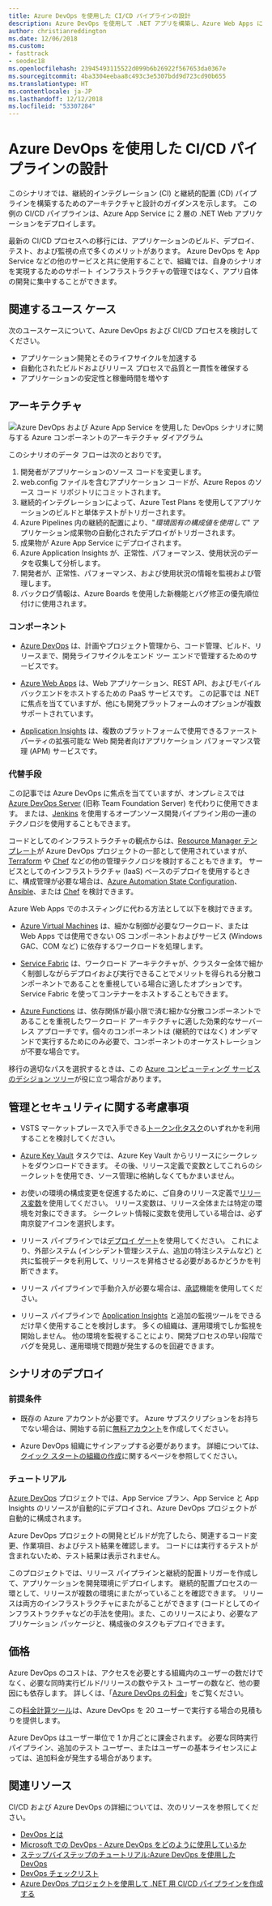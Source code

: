 ```yaml
---
title: Azure DevOps を使用した CI/CD パイプラインの設計
description: Azure DevOps を使用して .NET アプリを構築し、Azure Web Apps にリリースします。
author: christianreddington
ms.date: 12/06/2018
ms.custom:
- fasttrack
- seodec18
ms.openlocfilehash: 23945493115522d099b6b26922f567653da0367e
ms.sourcegitcommit: 4ba3304eebaa8c493c3e5307bdd9d723cd90b655
ms.translationtype: HT
ms.contentlocale: ja-JP
ms.lasthandoff: 12/12/2018
ms.locfileid: "53307284"
---
```

# <a name="design-a-cicd-pipeline-using-azure-devops"></a>Azure DevOps を使用した CI/CD パイプラインの設計

このシナリオでは、継続的インテグレーション (CI) と継続的配置 (CD) パイプラインを構築するためのアーキテクチャと設計のガイダンスを示します。  この例の CI/CD パイプラインは、Azure App Service に 2 層の .NET Web アプリケーションをデプロイします。

最新の CI/CD プロセスへの移行には、アプリケーションのビルド、デプロイ、テスト、および監視の点で多くのメリットがあります。 Azure DevOps を App Service などの他のサービスと共に使用することで、組織では、自身のシナリオを実現するためのサポート インフラストラクチャの管理ではなく、アプリ自体の開発に集中することができます。

## <a name="relevant-use-cases"></a>関連するユース ケース

次のユースケースについて、Azure DevOps および CI/CD プロセスを検討してください。

- アプリケーション開発とそのライフサイクルを加速する
- 自動化されたビルドおよびリリース プロセスで品質と一貫性を確保する
- アプリケーションの安定性と稼働時間を増やす

## <a name="architecture"></a>アーキテクチャ

![Azure DevOps および Azure App Service を使用した DevOps シナリオに関与する Azure コンポーネントのアーキテクチャ ダイアグラム][architecture]

このシナリオのデータ フローは次のとおりです。

1. 開発者がアプリケーションのソース コードを変更します。
2. web.config ファイルを含むアプリケーション コードが、Azure Repos のソース コード リポジトリにコミットされます。
3. 継続的インテグレーションによって、Azure Test Plans を使用してアプリケーションのビルドと単体テストがトリガーされます。
4. Azure Pipelines 内の継続的配置により、"*環境固有の構成値を使用して*" アプリケーション成果物の自動化されたデプロイがトリガーされます。
5. 成果物が Azure App Service にデプロイされます。
6. Azure Application Insights が、正常性、パフォーマンス、使用状況のデータを収集して分析します。
7. 開発者が、正常性、パフォーマンス、および使用状況の情報を監視および管理します。
8. バックログ情報は、Azure Boards を使用した新機能とバグ修正の優先順位付けに使用されます。

### <a name="components"></a>コンポーネント

- [Azure DevOps][vsts] は、計画やプロジェクト管理から、コード管理、ビルド、リリースまで、開発ライフサイクルをエンド ツー エンドで管理するためのサービスです。

- [Azure Web Apps][web-apps] は、Web アプリケーション、REST API、およびモバイル バックエンドをホストするための PaaS サービスです。 この記事では .NET に焦点を当てていますが、他にも開発プラットフォームのオプションが複数サポートされています。

- [Application Insights][application-insights] は、複数のプラットフォームで使用できるファーストパーティの拡張可能な Web 開発者向けアプリケーション パフォーマンス管理 (APM) サービスです。

### <a name="alternatives"></a>代替手段

この記事では Azure DevOps に焦点を当てていますが、オンプレミスでは [Azure DevOps Server][azure-devops-server] (旧称 Team Foundation Server) を代わりに使用できます。 または、[Jenkins][jenkins-on-azure] を使用するオープンソース開発パイプライン用の一連のテクノロジを使用することもできます。

コードとしてのインフラストラクチャの観点からは、[Resource Manager テンプレート][arm-templates]が Azure DevOps プロジェクトの一部として使用されていますが、[Terraform][terraform] や [Chef][chef] などの他の管理テクノロジを検討することもできます。 サービスとしてのインフラストラクチャ (IaaS) ベースのデプロイを使用するときに、構成管理が必要な場合は、[Azure Automation State Configuration][desired-state-configuration]、[Ansible][ansible]、または [Chef][chef] を検討できます。

Azure Web Apps でのホスティングに代わる方法として以下を検討できます。

- [Azure Virtual Machines][compare-vm-hosting] は、細かな制御が必要なワークロード、または Web Apps では使用できない OS コンポーネントおよびサービス (Windows GAC、COM など) に依存するワークロードを処理します。

- [Service Fabric][service-fabric] は、ワークロード アーキテクチャが、クラスター全体で細かく制御しながらデプロイおよび実行できることでメリットを得られる分散コンポーネントであることを重視している場合に適したオプションです。 Service Fabric を使ってコンテナーをホストすることもできます。

- [Azure Functions][azure-functions] は、依存関係が最小限で済む細かな分散コンポーネントであることを重視したワークロード アーキテクチャに適した効果的なサーバーレス アプローチです。個々のコンポーネントは (継続的ではなく) オンデマンドで実行するためにのみ必要で、コンポーネントのオーケストレーションが不要な場合です。

移行の適切なパスを選択するときは、この [Azure コンピューティング サービスのデシジョン ツリー](/azure/architecture/guide/technology-choices/compute-decision-tree)が役に立つ場合があります。

## <a name="management-and-security-considerations"></a>管理とセキュリティに関する考慮事項

- VSTS マーケットプレースで入手できる[トークン化タスク][vsts-tokenization]のいずれかを利用することを検討してください。

- [Azure Key Vault][download-keyvault-secrets] タスクでは、Azure Key Vault からリリースにシークレットをダウンロードできます。 その後、リリース定義で変数としてこれらのシークレットを使用でき、ソース管理に格納しなくてもかまいません。

- お使いの環境の構成変更を促進するために、ご自身のリリース定義で[リリース変数][vsts-release-variables]を使用してください。 リリース変数は、リリース全体または特定の環境を対象にできます。 シークレット情報に変数を使用している場合は、必ず南京錠アイコンを選択します。

- リリース パイプラインでは[デプロイ ゲート][vsts-deployment-gates]を使用してください。 これにより、外部システム (インシデント管理システム、追加の特注システムなど) と共に監視データを利用して、リリースを昇格させる必要があるかどうかを判断できます。

- リリース パイプラインで手動介入が必要な場合は、[承認][vsts-approvals]機能を使用してください。

- リリース パイプラインで [Application Insights][application-insights] と追加の監視ツールをできるだけ早く使用することを検討します。 多くの組織は、運用環境でしか監視を開始しません。 他の環境を監視することにより、開発プロセスの早い段階でバグを発見し、運用環境で問題が発生するのを回避できます。

## <a name="deploy-the-scenario"></a>シナリオのデプロイ

### <a name="prerequisites"></a>前提条件

- 既存の Azure アカウントが必要です。 Azure サブスクリプションをお持ちでない場合は、開始する前に[無料アカウント][azure-free-account]を作成してください。

- Azure DevOps 組織にサインアップする必要があります。 詳細については、[クイック スタートの組織の作成][vsts-account-create]に関するページを参照してください。

### <a name="walk-through"></a>チュートリアル

[Azure DevOps](/azure/devops-project/azure-devops-project-github) プロジェクトでは、App Service プラン、App Service と App Insights のリソースが自動的にデプロイされ、Azure DevOps プロジェクトが自動的に構成されます。

Azure DevOps プロジェクトの開発とビルドが完了したら、関連するコード変更、作業項目、およびテスト結果を確認します。 コードには実行するテストが含まれないため、テスト結果は表示されません。

このプロジェクトでは、リリース パイプラインと継続的配置トリガーを作成して、アプリケーションを開発環境にデプロイします。 継続的配置プロセスの一環として、リリースが複数の環境にまたがっていることを確認できます。 リリースは両方のインフラストラクチャにまたがることができます (コードとしてのインフラストラクチャなどの手法を使用)。また、このリリースにより、必要なアプリケーション パッケージと、構成後のタスクもデプロイできます。

## <a name="pricing"></a>価格

Azure DevOps のコストは、アクセスを必要とする組織内のユーザーの数だけでなく、必要な同時実行ビルド/リリースの数やテスト ユーザーの数など、他の要因にも依存します。 詳しくは、「[Azure DevOps の料金][vsts-pricing-page]」をご覧ください。

この[料金計算ツール][vsts-pricing-calculator]は、Azure DevOps を 20 ユーザーで実行する場合の見積もりを提供します。

Azure DevOps はユーザー単位で 1 か月ごとに課金されます。 必要な同時実行パイプライン、追加のテスト ユーザー、またはユーザーの基本ライセンスによっては、追加料金が発生する場合があります。

## <a name="related-resources"></a>関連リソース

CI/CD および Azure DevOps の詳細については、次のリソースを参照してください。

- [DevOps とは][devops-whatis]
- [Microsoft での DevOps - Azure DevOps をどのように使用しているか][devops-microsoft]
- [ステップバイステップのチュートリアル:Azure DevOps を使用した DevOps][devops-with-vsts]
- [DevOps チェックリスト][devops-checklist]
- [Azure DevOps プロジェクトを使用して .NET 用 CI/CD パイプラインを作成する][devops-project-create]

<!-- links -->

[ansible]: /azure/ansible/
[application-insights]: /azure/application-insights/app-insights-overview
[app-service-reference-architecture]: ../../reference-architectures/app-service-web-app/basic-web-app.md
[azure-free-account]: https://azure.microsoft.com/free/?WT.mc_id=A261C142F
[arm-templates]: /azure/azure-resource-manager/resource-group-overview#template-deployment
[architecture]: ./media/architecture-devops-dotnet-webapp.svg
[chef]: /azure/chef/
[design-patterns-availability]: /azure/architecture/patterns/category/availability
[design-patterns-resiliency]: /azure/architecture/patterns/category/resiliency
[design-patterns-scalability]: /azure/architecture/patterns/category/performance-scalability
[design-patterns-security]: /azure/architecture/patterns/category/security
[desired-state-configuration]: /azure/automation/automation-dsc-overview
[devops-microsoft]: /azure/devops/devops-at-microsoft/
[devops-with-vsts]: https://almvm.azurewebsites.net/labs/vsts/
[devops-checklist]: /azure/architecture/checklist/dev-ops
[application-insights]: https://azure.microsoft.com/services/application-insights/
[cloud-based-load-testing]: https://visualstudio.microsoft.com/team-services/cloud-load-testing/
[cloud-based-load-testing-on-premises]: /vsts/test/load-test/clt-with-private-machines?view=vsts
[jenkins-on-azure]: /azure/jenkins/
[devops-whatis]: /azure/devops/what-is-devops
[download-keyvault-secrets]: /vsts/pipelines/tasks/deploy/azure-key-vault?view=vsts
[resource-groups]: /azure/azure-resource-manager/resource-group-overview
[resiliency-app-service]: /azure/architecture/checklist/resiliency-per-service#app-service
[vsts]: /vsts/?view=vsts#pivot=services
[continuous-integration]: /azure/devops/what-is-continuous-integration
[continuous-delivery]: /azure/devops/what-is-continuous-delivery
[web-apps]: /azure/app-service/app-service-web-overview
[vsts-account-create]: /azure/devops/organizations/accounts/create-organization-msa-or-work-student?view=vsts
[vsts-approvals]: /vsts/pipelines/release/approvals/approvals?view=vsts
[devops-project]: https://portal.azure.com/?feature.customportal=false#create/Microsoft.AzureProject
[vsts-deployment-gates]: /vsts/pipelines/release/approvals/gates?view=vsts
[vsts-pricing-calculator]: https://azure.com/e/498aa024454445a8a352e75724f900b1
[vsts-pricing-page]: https://azure.microsoft.com/pricing/details/visual-studio-team-services/
[vsts-release-variables]: /vsts/pipelines/release/variables?view=vsts&tabs=batch
[vsts-tokenization]: https://marketplace.visualstudio.com/search?term=token&target=VSTS&category=All%20categories&sortBy=Relevance
[azure-key-vault]: /azure/key-vault/key-vault-overview
[infra-as-code]: https://blogs.msdn.microsoft.com/mvpawardprogram/2018/02/13/infrastructure-as-code/
[azure-devops-server]: https://visualstudio.microsoft.com/tfs/
[infra-as-code]: https://blogs.msdn.microsoft.com/mvpawardprogram/2018/02/13/infrastructure-as-code/
[service-fabric]: /azure/service-fabric/
[azure-functions]: /azure/azure-functions/
[azure-containers]: https://azure.microsoft.com/overview/containers/
[compare-vm-hosting]: /azure/app-service/choose-web-site-cloud-service-vm
[app-insights-cd-monitoring]: /azure/application-insights/app-insights-vsts-continuous-monitoring
[azure-region-pair-bcdr]: /azure/best-practices-availability-paired-regions
[devops-project-create]: /azure/devops-project/azure-devops-project-aspnet-core
[terraform]: /azure/terraform/
